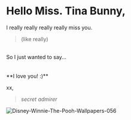 # Hello Miss. Tina Bunny, 

I really really really really miss you. 
> (like really)
<br>
So I just wanted to say...
<br>
<br>
<br>
**I love you! :)**

xx,

>*secret admirer* 


![Disney-Winnie-The-Pooh-Wallpapers-056](https://user-images.githubusercontent.com/51748885/59361739-ac205180-8d75-11e9-865e-1ad3028575e2.jpg)
